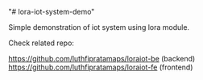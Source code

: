 "# lora-iot-system-demo" 

Simple demonstration of iot system using lora module.

Check related repo:

https://github.com/luthfipratamaps/loraiot-be (backend)
https://github.com/luthfipratamaps/loraiot-fe (frontend)
